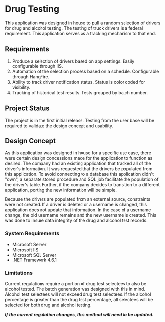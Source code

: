 ﻿
# Drug Testing

This application was designed in house to pull a random selection of drivers for drug and alcohol testing. The testing of truck drivers is a federal requirement. This application serves as a tracking mechanism to that end.

## Requirements

1. Produce a selection of drivers based on app settings. Easily configurable through IIS.
2. Automation of the selection process based on a schedule. Configurable through HangFire.
3. Ability to track driver notification status. Status is color coded for visibility.
4. Tracking of historical test results. Tests grouped by batch number.

## Project Status

The project is in the first initial release. Testing from the user base will be required to validate the design concept and usability.

## Design Concept

As this application was designed in house for a specific use case, there were certain design concessions made for the application to function as desired. The company had an existing application that tracked all of the driver's information. It was requested that the drivers be populated from this application. To avoid connecting to a database this application didn't "own", a separate stored procedure and SQL job facilitate the population of the driver's table. Further, if the company decides to transition to a different application, porting the new information will be simple.

Because the drivers are populated from an external source, constraints were not created. If a driver is deleted or a username is changed, this application does not update that information. In the case of a username change, the old username remains and the new username is created. This was done to insure data integrity of the drug and alcohol test records.   

### System Requirements

* Microsoft Server
* Microsoft IIS
* Microsoft SQL Server
* .NET Framework 4.6.1

### Limitations

Current regulations require a portion of drug test selectees to also be alcohol tested. The batch generation was designed with this in mind. Alcohol test selectees will not exceed drug test selectees. If the alcohol percentage is greater than the drug test percentage, all selectees will be selected for both drug and alcohol testing.

***If the current regulation changes, this method will need to be updated.***
